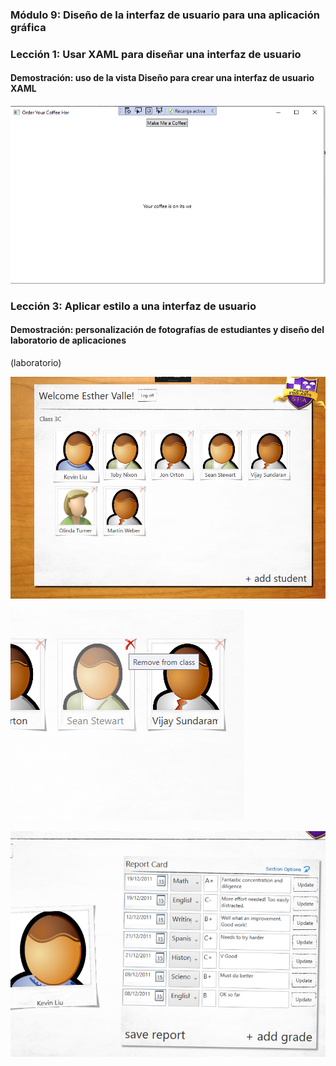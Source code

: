 ### Módulo 9: Diseño de la interfaz de usuario para una aplicación gráfica

### Lección 1: Usar XAML para diseñar una interfaz de usuario

#### Demostración: uso de la vista Diseño para crear una interfaz de usuario XAML


![Captura](./Captura.PNG)


### Lección 3: Aplicar estilo a una interfaz de usuario

#### Demostración: personalización de fotografías de estudiantes y diseño del laboratorio de aplicaciones

(laboratorio)



![Captura](./captura2.PNG)

![Captura](./captura3.PNG)

![Captura](./captura4.PNG)